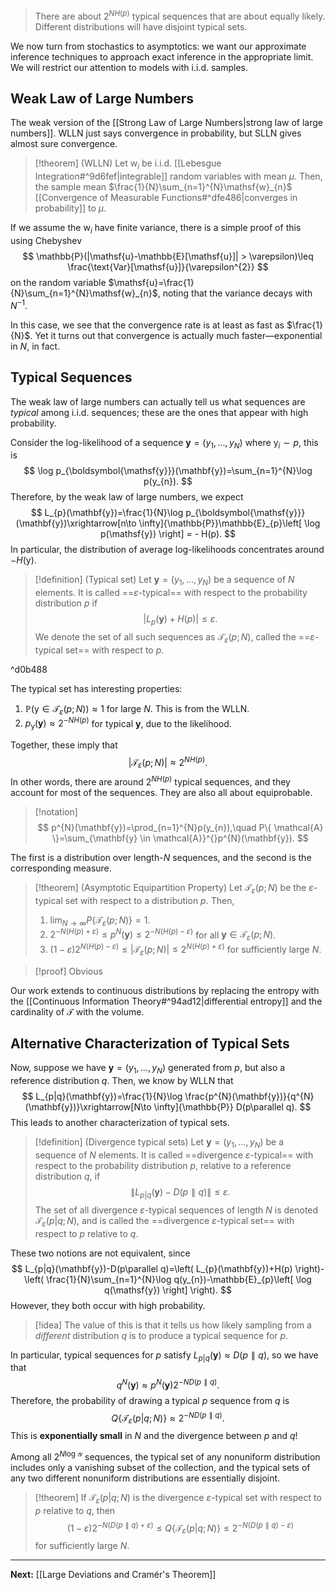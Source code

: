 > There are about $2^{NH(p)}$ typical sequences that are about equally likely. Different distributions will have disjoint typical sets.

We now turn from stochastics to asymptotics: we want our approximate inference techniques to approach exact inference in the appropriate limit. We will restrict our attention to models with i.i.d. samples.

## Weak Law of Large Numbers

The weak version of the [[Strong Law of Large Numbers|strong law of large numbers]]. WLLN just says convergence in probability, but SLLN gives almost sure convergence.

> [!theorem] (WLLN)
> Let $\mathsf{w}_{i}$ be i.i.d. [[Lebesgue Integration#^9d6fef|integrable]] random variables with mean $\mu$. Then, the sample mean $\frac{1}{N}\sum_{n=1}^{N}\mathsf{w}_{n}$ [[Convergence of Measurable Functions#^dfe486|converges in probability]] to $\mu$.

If we assume the $\mathsf{w}_{i}$ have finite variance, there is a simple proof of this using Chebyshev
$$
\mathbb{P}(|\mathsf{u}-\mathbb{E}[\mathsf{u}]| > \varepsilon)\leq \frac{\text{Var}[\mathsf{u}]}{\varepsilon^{2}}
$$
on the random variable $\mathsf{u}=\frac{1}{N}\sum_{n=1}^{N}\mathsf{w}_{n}$, noting that the variance decays with $N^{-1}$.

In this case, we see that the convergence rate is at least as fast as $\frac{1}{N}$. Yet it turns out that convergence is actually much faster—exponential in $N$, in fact.

## Typical Sequences

The weak law of large numbers can actually tell us what sequences are *typical* among i.i.d. sequences; these are the ones that appear with high probability. 

Consider the log-likelihood of a sequence $\mathbf{y}=(y_{1},\dots,y_{N})$ where $\mathsf{y}_{i}\sim p$, this is
$$
\log p_{\boldsymbol{\mathsf{y}}}(\mathbf{y})=\sum_{n=1}^{N}\log p(y_{n}).
$$
Therefore, by the weak law of large numbers, we expect
$$
L_{p}(\mathbf{y})=\frac{1}{N}\log p_{\boldsymbol{\mathsf{y}}}(\mathbf{y})\xrightarrow[n\to \infty]{\mathbb{P}}\mathbb{E}_{p}\left[ \log p(\mathsf{y}) \right] = - H(p).
$$
In particular, the distribution of average log-likelihoods concentrates around $-H(\mathsf{y})$.

> [!definition] (Typical set)
> Let $\mathbf{y}=(y_{1},\dots,y_{N})$ be a sequence of $N$ elements. It is called ==$\varepsilon$-typical== with respect to the probability distribution $p$ if
> $$
> \left| L_{p}(\mathbf{y})+H(p) \right|\leq \varepsilon.
> $$
> We denote the set of all such sequences as $\mathcal{T}_{\varepsilon}(p;N)$, called the ==$\varepsilon$-typical set== with respect to $p$.

^d0b488

The typical set has interesting properties: 

1. $\mathbb{P}(\boldsymbol{\mathsf{y}}\in \mathcal{T}_{\varepsilon}(p;N))\approx 1$ for large $N$. This is from the WLLN.
2. $p_{\boldsymbol{\mathsf{y}}}(\mathbf{y})\approx 2^{-NH(p)}$ for typical $\mathbf{y}$, due to the likelihood.

Together, these imply that
$$
\left| \mathcal{T}_{\varepsilon}(p;N) \right| \approx 2^{NH(p)}.
$$
In other words, there are around $2^{NH(p)}$ typical sequences, and they account for most of the sequences. They are also all about equiprobable.

> [!notation]
> $$
> p^{N}(\mathbf{y})=\prod_{n=1}^{N}p(y_{n}),\quad P\{ \mathcal{A} \}=\sum_{\mathbf{y} \in \mathcal{A}}^{}p^{N}(\mathbf{y}).
> $$

The first is a distribution over length-$N$ sequences, and the second is the corresponding measure.

> [!theorem] (Asymptotic Equipartition Property)
> Let $\mathcal{T}_{\varepsilon}(p;N)$ be the $\varepsilon$-typical set with respect to a distribution $p$. Then,
> 
> 1. $\lim_{ N \to \infty }P\{ \mathcal{T}_{\varepsilon}(p;N) \}=1$.
> 2. $2^{-N(H(p)+\varepsilon)}\leq p^{N}(\mathbf{y})\leq 2^{-N(H(p)-\varepsilon)}$ for all $\mathbf{y} \in \mathcal{T}_{\varepsilon}(p;N)$.
> 3. $(1-\varepsilon)2^{N(H(p)-\varepsilon)}\leq |\mathcal{T}_{\varepsilon}(p;N)|\leq 2^{N(H(p)+\varepsilon)}$ for sufficiently large $N$.

> [!proof] Obvious

Our work extends to continuous distributions by replacing the entropy with the [[Continuous Information Theory#^94ad12|differential entropy]] and the cardinality of $\mathcal{T}$ with the volume.

## Alternative Characterization of Typical Sets

Now, suppose we have $\mathbf{y}=(y_{1},\dots,y_{N})$ generated from $p$, but also a reference distribution $q$. Then, we know by WLLN that
$$
L_{p|q}(\mathbf{y})=\frac{1}{N}\log \frac{p^{N}(\mathbf{y})}{q^{N}(\mathbf{y})}\xrightarrow[N\to \infty]{\mathbb{P}} D(p\parallel q).
$$
This leads to another characterization of typical sets.

> [!definition] (Divergence typical sets)
> Let $\mathbf{y}=(y_{1},\dots,y_{N})$ be a sequence of $N$ elements. It is called ==divergence $\varepsilon$-typical== with respect to the probability distribution $p$, relative to a reference distribution $q$, if
> $$
> \| L_{p|q}(\mathbf{y})-D(p\parallel q) \|\leq \varepsilon.
> $$
> The set of all divergence $\varepsilon$-typical sequences of length $N$ is denoted $\mathcal{T}_{\varepsilon}(p|q;N)$, and is called the ==divergence $\varepsilon$-typical set== with respect to $p$ relative to $q$.

These two notions are not equivalent, since
$$
L_{p|q}(\mathbf{y})-D(p\parallel q)=\left( L_{p}(\mathbf{y})+H(p) \right)-\left( \frac{1}{N}\sum_{n=1}^{N}\log q(y_{n})-\mathbb{E}_{p}\left[ \log q(\mathsf{y}) \right]  \right).
$$
However, they both occur with high probability.

> [!idea]
> The value of this is that it tells us how likely sampling from a *different* distribution $q$ is to produce a typical sequence for $p$.

In particular, typical sequences for $p$ satisfy $L_{p|q}(\mathbf{y})\approx D(p\parallel q)$, so we have that
$$
q^{N}(\mathbf{y})\approx p^{N}(\mathbf{y})2^{-ND(p\parallel q)}.
$$
Therefore, the probability of drawing a typical $p$ sequence from $q$ is
$$
Q\{ \mathcal{T}_{\varepsilon}(p|q;N) \}\approx 2^{-ND(p\parallel q)}.
$$
This is **exponentially small** in $N$ and the divergence between $p$ and $q$! 

Among all $2^{N\log \mathcal{Y}}$ sequences, the typical set of any nonuniform distribution includes only a vanishing subset of the collection, and the typical sets of any two different nonuniform distributions are essentially disjoint.

> [!theorem]
> If $\mathcal{T}_{\varepsilon}(p|q;N)$ is the divergence $\varepsilon$-typical set with respect to $p$ relative to $q$, then
> $$
> (1-\varepsilon)2^{-N(D(p\parallel q)+\varepsilon)}\leq Q\{ \mathcal{T}_{\varepsilon}(p|q;N) \}\leq 2^{-N(D(p\parallel q)-\varepsilon)}
> $$
> for sufficiently large $N$.

---

**Next:** [[Large Deviations and Cramér's Theorem]]